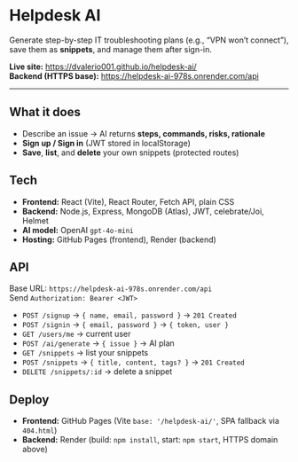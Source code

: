 # Helpdesk AI

Generate step-by-step IT troubleshooting plans (e.g., “VPN won’t connect”), save them as **snippets**, and manage them after sign-in.

**Live site:** https://dvalerio001.github.io/helpdesk-ai/  
**Backend (HTTPS base):** https://helpdesk-ai-978s.onrender.com/api

---

## What it does

- Describe an issue → AI returns **steps, commands, risks, rationale**
- **Sign up / Sign in** (JWT stored in localStorage)
- **Save**, **list**, and **delete** your own snippets (protected routes)

## Tech

- **Frontend:** React (Vite), React Router, Fetch API, plain CSS
- **Backend:** Node.js, Express, MongoDB (Atlas), JWT, celebrate/Joi, Helmet
- **AI model:** OpenAI `gpt-4o-mini`
- **Hosting:** GitHub Pages (frontend), Render (backend)

## API 

Base URL: `https://helpdesk-ai-978s.onrender.com/api`  
Send `Authorization: Bearer <JWT>`

- `POST /signup` → `{ name, email, password }` → `201 Created`
- `POST /signin` → `{ email, password }` → `{ token, user }`
- `GET /users/me` → current user
- `POST /ai/generate` → `{ issue }` → AI plan
- `GET /snippets` → list your snippets
- `POST /snippets` → `{ title, content, tags? }` → `201 Created`
- `DELETE /snippets/:id` → delete a snippet

## Deploy

- **Frontend:** GitHub Pages (Vite `base: '/helpdesk-ai/'`, SPA fallback via `404.html`)
- **Backend:** Render (build: `npm install`, start: `npm start`, HTTPS domain above)
